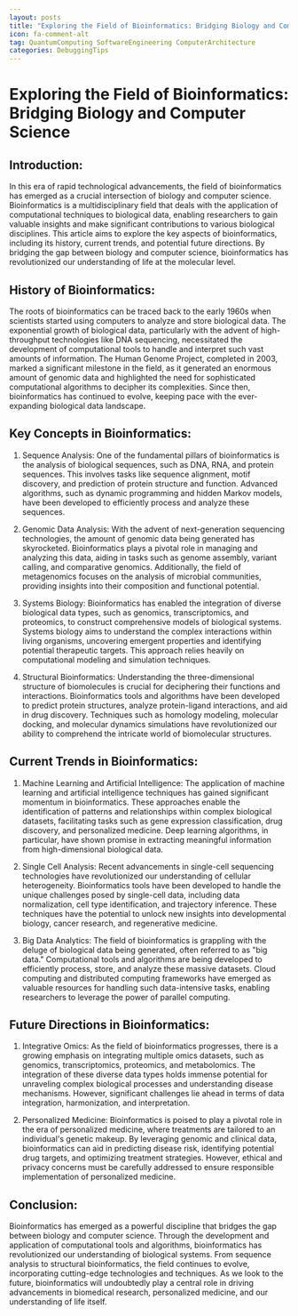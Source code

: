 ```yaml
---
layout: posts
title: "Exploring the Field of Bioinformatics: Bridging Biology and Computer Science"
icon: fa-comment-alt
tag: QuantumComputing SoftwareEngineering ComputerArchitecture
categories: DebuggingTips
---
```



# Exploring the Field of Bioinformatics: Bridging Biology and Computer Science

## Introduction:

In this era of rapid technological advancements, the field of bioinformatics has emerged as a crucial intersection of biology and computer science. Bioinformatics is a multidisciplinary field that deals with the application of computational techniques to biological data, enabling researchers to gain valuable insights and make significant contributions to various biological disciplines. This article aims to explore the key aspects of bioinformatics, including its history, current trends, and potential future directions. By bridging the gap between biology and computer science, bioinformatics has revolutionized our understanding of life at the molecular level.

## History of Bioinformatics:

The roots of bioinformatics can be traced back to the early 1960s when scientists started using computers to analyze and store biological data. The exponential growth of biological data, particularly with the advent of high-throughput technologies like DNA sequencing, necessitated the development of computational tools to handle and interpret such vast amounts of information. The Human Genome Project, completed in 2003, marked a significant milestone in the field, as it generated an enormous amount of genomic data and highlighted the need for sophisticated computational algorithms to decipher its complexities. Since then, bioinformatics has continued to evolve, keeping pace with the ever-expanding biological data landscape.

## Key Concepts in Bioinformatics:

1. Sequence Analysis: One of the fundamental pillars of bioinformatics is the analysis of biological sequences, such as DNA, RNA, and protein sequences. This involves tasks like sequence alignment, motif discovery, and prediction of protein structure and function. Advanced algorithms, such as dynamic programming and hidden Markov models, have been developed to efficiently process and analyze these sequences.

2. Genomic Data Analysis: With the advent of next-generation sequencing technologies, the amount of genomic data being generated has skyrocketed. Bioinformatics plays a pivotal role in managing and analyzing this data, aiding in tasks such as genome assembly, variant calling, and comparative genomics. Additionally, the field of metagenomics focuses on the analysis of microbial communities, providing insights into their composition and functional potential.

3. Systems Biology: Bioinformatics has enabled the integration of diverse biological data types, such as genomics, transcriptomics, and proteomics, to construct comprehensive models of biological systems. Systems biology aims to understand the complex interactions within living organisms, uncovering emergent properties and identifying potential therapeutic targets. This approach relies heavily on computational modeling and simulation techniques.

4. Structural Bioinformatics: Understanding the three-dimensional structure of biomolecules is crucial for deciphering their functions and interactions. Bioinformatics tools and algorithms have been developed to predict protein structures, analyze protein-ligand interactions, and aid in drug discovery. Techniques such as homology modeling, molecular docking, and molecular dynamics simulations have revolutionized our ability to comprehend the intricate world of biomolecular structures.

## Current Trends in Bioinformatics:

1. Machine Learning and Artificial Intelligence: The application of machine learning and artificial intelligence techniques has gained significant momentum in bioinformatics. These approaches enable the identification of patterns and relationships within complex biological datasets, facilitating tasks such as gene expression classification, drug discovery, and personalized medicine. Deep learning algorithms, in particular, have shown promise in extracting meaningful information from high-dimensional biological data.

2. Single Cell Analysis: Recent advancements in single-cell sequencing technologies have revolutionized our understanding of cellular heterogeneity. Bioinformatics tools have been developed to handle the unique challenges posed by single-cell data, including data normalization, cell type identification, and trajectory inference. These techniques have the potential to unlock new insights into developmental biology, cancer research, and regenerative medicine.

3. Big Data Analytics: The field of bioinformatics is grappling with the deluge of biological data being generated, often referred to as "big data." Computational tools and algorithms are being developed to efficiently process, store, and analyze these massive datasets. Cloud computing and distributed computing frameworks have emerged as valuable resources for handling such data-intensive tasks, enabling researchers to leverage the power of parallel computing.

## Future Directions in Bioinformatics:

1. Integrative Omics: As the field of bioinformatics progresses, there is a growing emphasis on integrating multiple omics datasets, such as genomics, transcriptomics, proteomics, and metabolomics. The integration of these diverse data types holds immense potential for unraveling complex biological processes and understanding disease mechanisms. However, significant challenges lie ahead in terms of data integration, harmonization, and interpretation.

2. Personalized Medicine: Bioinformatics is poised to play a pivotal role in the era of personalized medicine, where treatments are tailored to an individual's genetic makeup. By leveraging genomic and clinical data, bioinformatics can aid in predicting disease risk, identifying potential drug targets, and optimizing treatment strategies. However, ethical and privacy concerns must be carefully addressed to ensure responsible implementation of personalized medicine.

## Conclusion:

Bioinformatics has emerged as a powerful discipline that bridges the gap between biology and computer science. Through the development and application of computational tools and algorithms, bioinformatics has revolutionized our understanding of biological systems. From sequence analysis to structural bioinformatics, the field continues to evolve, incorporating cutting-edge technologies and techniques. As we look to the future, bioinformatics will undoubtedly play a central role in driving advancements in biomedical research, personalized medicine, and our understanding of life itself.
